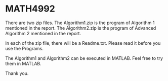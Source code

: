 # MATH4992

There are two zip files. 
The Algorithm1.zip is the program of Algorithm 1 mentioned in the report.
The Algorithm2.zip is the program of Advanced Algorithm 2 mentioned in the report.

In each of the zip file, there will be a Readme.txt. Please read it before you use the Programs.

The Algorithm1 and Algorithm2 can be executed in MATLAB. Feel free to try them in MATLAB.

Thank you.
